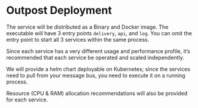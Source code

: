 # Outpost Deployment

The service will be distributed as a Binary and Docker image. The executable will have 3 entry points `delivery`, `api`, and `log`. You can omit the entry point to start all 3 services within the same process. 

Since each service has a very different usage and performance profile, it’s recommended that each service be operated and scaled independently.

We will provide a helm chart deployable on Kubernetes; since the services need to pull from your message bus, you need to execute it on a running process.

Resource (CPU & RAM) allocation recommendations will also be provided for each service.